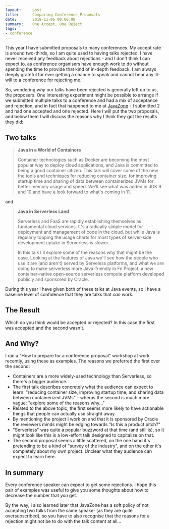 ```yaml
---
layout:     post
title:      Comparing Conference Proposals
date:       2018-11-06 00:00:00
summary:    One Accept, One Reject
tags:
- conference
---
```


This year I have submitted proposals to many conferences. My accept rate is around two-thirds, so I am quite used to having talks rejected. I have never received any feedback about rejections - and I don't think I can expect to, as conference organisers have enough work to do without spending the time to provide that kind of in-depth feedback. I am always deeply grateful for ever getting a chance to speak and cannot bear any ill-will to a conference for rejecting me.

So, wondering _why_ our talks have been rejected is generally left up to us, the proposers. One interesting experiment might be possible to arrange if we submitted multiple talks to a conference and had a mix of acceptance and rejection, and in fact that happened to me at [JavaZone](https://2018.javazone.no/) - I submitted 2 and had one accepted and one rejected. Here I will put the two proposals, and below them I will discuss the reasons why I think they got the results they did:

## Two talks

> **Java in a World of Containers**
> 
> Container technologies such as Docker are becoming the most popular way to deploy cloud applications, and Java is committed to being a good container citizen. This talk will cover some of the new the tools and techniques for reducing container size, for improving startup time and sharing of data between containerized JVMs for better memory usage and speed. We'll see what was added in JDK 9 and 10 and have a look forward to what's coming in 11.

and

> **Java in Serverless Land**
>
> Serverless and FaaS are rapidly establishing themselves as fundamental cloud services. It's a radically simple model for deployment and management of code in the cloud, but while Java is regularly topping the usage charts for most types of server-side development uptake in Serverless is slower.
>
> In this talk I'll explore some of the reasons why that might be the case. Looking at the features of Java we'll see how the people who use it are (and aren't) served by Serveless platforms, and what we are doing to make serverless more Java-friendly in Fn Project, a new container-native open-source serverless compute platform developed publicly and sponsored by Oracle.

During this year I have given both of these talks at Java events, so I have a baseline level of confidence that they are talks that _can_ work.

## The Result

Which do you think would be accepted or rejected? In this case the first was accepted and the second wasn't.

## And Why?

I ran a "How to prepare for a conference proposal" workshop at work recently, using these as examples. The reasons we preferred the first over the second:

  - Containers are a more widely-used technology than Serverless, so there's a bigger audience.
  - The first talk describes concretely what the audience can expect to learn: "reducing container size, improving startup time, and sharing data between containerized JVMs" - wheras the second is much more vague: "explore some of the reasons why..."
  - Related to the above topic, the first seems more likely to have actionable things that people can actually use straight away.
  - By mentioning the project I work on and that it is sponsored by Oracle the reviewers minds might be edging towards "Is this a product pitch?"
  - "Serverless" was quite a popular buzzword at that time (and still is), so it might look like this is a low-effort talk designed to capitalize on that.
  - The second proposal seems a little scattered, on the one hand it's pretending to be a kind of "survey of the industry", and on the other it's completely about my own project. Unclear what they audience can expect to learn here.
  
## In summary

Every conference speaker can expect to get some rejections. I hope this pair of examples was useful to give you some thoughts about how to decrease the number that _you_ get.

By the way, I also learned later that JavaZone has a soft policy of not accepting two talks from the same speaker (as they are quite oversubscribed), so you have to also recognise that the reasons for a rejection might not be to do with the talk content at all...

